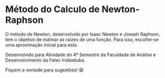 # Método do Calculo de Newton-Raphson

O método de Newton, desenvolvido por Isaac Newton e Joseph Raphson, tem o objetivo de estimar as raízes de uma função. Para isso, escolhe-se uma aproximação inicial para esta.

Desenvolvido para Atividade do 4º Semestre da Faculdade de Análise e Desenvolvimento da Fatec Indaiatuba.



Fiquem a vontade para sugestões! :smile:

